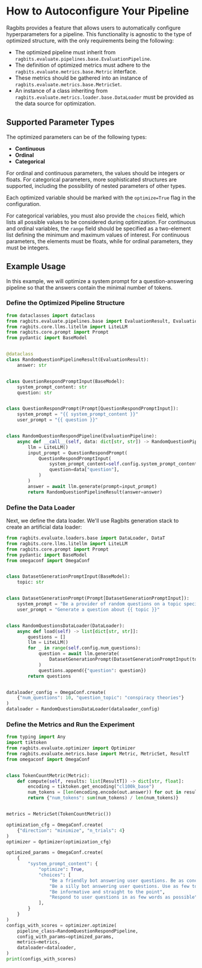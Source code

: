 # How to Autoconfigure Your Pipeline

Ragbits provides a feature that allows users to automatically configure hyperparameters for a pipeline. This functionality is agnostic to the type of optimized structure, with the only requirements being the following:

- The optimized pipeline must inherit from `ragbits.evaluate.pipelines.base.EvaluationPipeline`.
- The definition of optimized metrics must adhere to the `ragbits.evaluate.metrics.base.Metric` interface.
- These metrics should be gathered into an instance of `ragbits.evaluate.metrics.base.MetricSet`.
- An instance of a class inheriting from `ragbits.evaluate.metrics.loader.base.DataLoader` must be provided as the data source for optimization.

## Supported Parameter Types

The optimized parameters can be of the following types:

- **Continuous**
- **Ordinal**
- **Categorical**

For ordinal and continuous parameters, the values should be integers or floats. For categorical parameters, more sophisticated structures are supported, including the possibility of nested parameters of other types.

Each optimized variable should be marked with the `optimize=True` flag in the configuration.

For categorical variables, you must also provide the `choices` field, which lists all possible values to be considered during optimization. For continuous and ordinal variables, the `range` field should be specified as a two-element list defining the minimum and maximum values of interest. For continuous parameters, the elements must be floats, while for ordinal parameters, they must be integers.

## Example Usage

In this example, we will optimize a system prompt for a question-answering pipeline so that the answers contain the minimal number of tokens.

### Define the Optimized Pipeline Structure

```python
from dataclasses import dataclass
from ragbits.evaluate.pipelines.base import EvaluationResult, EvaluationPipeline
from ragbits.core.llms.litellm import LiteLLM
from ragbits.core.prompt import Prompt
from pydantic import BaseModel


@dataclass
class RandomQuestionPipelineResult(EvaluationResult):
    answer: str


class QuestionRespondPromptInput(BaseModel):
    system_prompt_content: str
    question: str


class QuestionRespondPrompt(Prompt[QuestionRespondPromptInput]):
    system_prompt = "{{ system_prompt_content }}"
    user_prompt = "{{ question }}"


class RandomQuestionRespondPipeline(EvaluationPipeline):
    async def __call__(self, data: dict[str, str]) -> RandomQuestionPipelineResult:
        llm = LiteLLM()
        input_prompt = QuestionRespondPrompt(
            QuestionRespondPromptInput(
                system_prompt_content=self.config.system_prompt_content,
                question=data["question"],
            )
        )
        answer = await llm.generate(prompt=input_prompt)
        return RandomQuestionPipelineResult(answer=answer)
```

### Define the Data Loader

Next, we define the data loader. We'll use Ragbits generation stack to create an artificial data loader:


```python
from ragbits.evaluate.loaders.base import DataLoader, DataT
from ragbits.core.llms.litellm import LiteLLM
from ragbits.core.prompt import Prompt
from pydantic import BaseModel
from omegaconf import OmegaConf


class DatasetGenerationPromptInput(BaseModel):
    topic: str


class DatasetGenerationPrompt(Prompt[DatasetGenerationPromptInput]):
    system_prompt = "Be a provider of random questions on a topic specified by the user."
    user_prompt = "Generate a question about {{ topic }}"


class RandomQuestionsDataLoader(DataLoader):
    async def load(self) -> list[dict[str, str]]:
        questions = []
        llm = LiteLLM()
        for _ in range(self.config.num_questions):
            question = await llm.generate(
                DatasetGenerationPrompt(DatasetGenerationPromptInput(topic=self.config.question_topic))
            )
            questions.append({"question": question})
        return questions


dataloader_config = OmegaConf.create(
    {"num_questions": 10, "question_topic": "conspiracy theories"}
)
dataloader = RandomQuestionsDataLoader(dataloader_config)
```

### Define the Metrics and Run the Experiment

```python
from typing import Any
import tiktoken
from ragbits.evaluate.optimizer import Optimizer
from ragbits.evaluate.metrics.base import Metric, MetricSet, ResultT
from omegaconf import OmegaConf


class TokenCountMetric(Metric):
    def compute(self, results: list[ResultT]) -> dict[str, float]:
        encoding = tiktoken.get_encoding("cl100k_base")
        num_tokens = [len(encoding.encode(out.answer)) for out in results]
        return {"num_tokens": sum(num_tokens) / len(num_tokens)}


metrics = MetricSet(TokenCountMetric())

optimization_cfg = OmegaConf.create(
    {"direction": "minimize", "n_trials": 4}
)
optimizer = Optimizer(optimization_cfg)

optimized_params = OmegaConf.create(
    {
        "system_prompt_content": {
            "optimize": True,
            "choices": [
                "Be a friendly bot answering user questions. Be as concise as possible",
                "Be a silly bot answering user questions. Use as few tokens as possible",
                "Be informative and straight to the point",
                "Respond to user questions in as few words as possible",
            ],
        }
    }
)
configs_with_scores = optimizer.optimize(
    pipeline_class=RandomQuestionRespondPipeline,
    config_with_params=optimized_params,
    metrics=metrics,
    dataloader=dataloader,
)
print(configs_with_scores)
```
